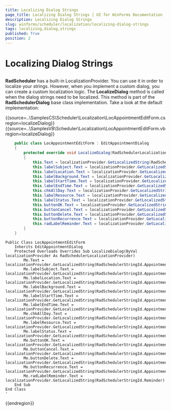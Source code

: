 ```yaml
---
title: Localizing Dialog Strings
page_title: Localizing Dialog Strings | UI for WinForms Documentation
description: Localizing Dialog Strings
slug: winforms/scheduler/localization/localizing-dialog-strings
tags: localizing,dialog,strings
published: True
position: 2
---
```


# Localizing Dialog Strings

## 

__RadScheduler__ has a built-in LocalizationProvider. You can use it in order to localize your strings. However, when you implement a custom dialog, you can create a custom localization logic. The __LocalizeDialog__ method is called when the dialog strings need to be localized. This method is part of the __RadSchedulerDialog__ base class implementation. Take a look at the default implementation:

{{source=..\SamplesCS\Scheduler\Localization\LocAppointmentEditForm.cs region=localizeDialog}} 
{{source=..\SamplesVB\Scheduler\Localization\LocAppointmentEditForm.vb region=localizeDialog}} 

````C#
    public class LocAppointmentEditForm : EditAppointmentDialog
    {
        protected override void LocalizeDialog(RadSchedulerLocalizationProvider localizationProvider)
        {
            this.Text = localizationProvider.GetLocalizedString(RadSchedulerStringId.AppointmentDialogTitle);
            this.labelSubject.Text = localizationProvider.GetLocalizedString(RadSchedulerStringId.AppointmentDialogSubject);
            this.labelLocation.Text = localizationProvider.GetLocalizedString(RadSchedulerStringId.AppointmentDialogLocation);
            this.labelBackground.Text = localizationProvider.GetLocalizedString(RadSchedulerStringId.AppointmentDialogBackground);
            this.labelStartTime.Text = localizationProvider.GetLocalizedString(RadSchedulerStringId.AppointmentDialogStartTime);
            this.labelEndTime.Text = localizationProvider.GetLocalizedString(RadSchedulerStringId.AppointmentDialogEndTime);
            this.chkAllDay.Text = localizationProvider.GetLocalizedString(RadSchedulerStringId.AppointmentDialogAllDay);
            this.labelResource.Text = localizationProvider.GetLocalizedString(RadSchedulerStringId.AppointmentDialogResource);
            this.labelStatus.Text = localizationProvider.GetLocalizedString(RadSchedulerStringId.AppointmentDialogStatus);
            this.buttonOK.Text = localizationProvider.GetLocalizedString(RadSchedulerStringId.AppointmentDialogOK);
            this.buttonCancel.Text = localizationProvider.GetLocalizedString(RadSchedulerStringId.AppointmentDialogCancel);
            this.buttonDelete.Text = localizationProvider.GetLocalizedString(RadSchedulerStringId.AppointmentDialogDelete);
            this.buttonRecurrence.Text = localizationProvider.GetLocalizedString(RadSchedulerStringId.AppointmentDialogRecurrence);
            this.radLabelReminder.Text = localizationProvider.GetLocalizedString(RadSchedulerStringId.Reminder);
        }
    }
````
````VB.NET
Public Class LocAppointmentEditForm
    Inherits EditAppointmentDialog
    Protected Overloads Overrides Sub LocalizeDialog(ByVal localizationProvider As RadSchedulerLocalizationProvider)
        Me.Text = localizationProvider.GetLocalizedString(RadSchedulerStringId.AppointmentDialogTitle)
        Me.labelSubject.Text = localizationProvider.GetLocalizedString(RadSchedulerStringId.AppointmentDialogSubject)
        Me.labelLocation.Text = localizationProvider.GetLocalizedString(RadSchedulerStringId.AppointmentDialogLocation)
        Me.labelBackground.Text = localizationProvider.GetLocalizedString(RadSchedulerStringId.AppointmentDialogBackground)
        Me.labelStartTime.Text = localizationProvider.GetLocalizedString(RadSchedulerStringId.AppointmentDialogStartTime)
        Me.labelEndTime.Text = localizationProvider.GetLocalizedString(RadSchedulerStringId.AppointmentDialogEndTime)
        Me.chkAllDay.Text = localizationProvider.GetLocalizedString(RadSchedulerStringId.AppointmentDialogAllDay)
        Me.labelResource.Text = localizationProvider.GetLocalizedString(RadSchedulerStringId.AppointmentDialogResource)
        Me.labelStatus.Text = localizationProvider.GetLocalizedString(RadSchedulerStringId.AppointmentDialogStatus)
        Me.buttonOK.Text = localizationProvider.GetLocalizedString(RadSchedulerStringId.AppointmentDialogOK)
        Me.buttonCancel.Text = localizationProvider.GetLocalizedString(RadSchedulerStringId.AppointmentDialogCancel)
        Me.buttonDelete.Text = localizationProvider.GetLocalizedString(RadSchedulerStringId.AppointmentDialogDelete)
        Me.buttonRecurrence.Text = localizationProvider.GetLocalizedString(RadSchedulerStringId.AppointmentDialogRecurrence)
        Me.radLabelReminder.Text = localizationProvider.GetLocalizedString(RadSchedulerStringId.Reminder)
    End Sub
End Class
'
````

{{endregion}} 
